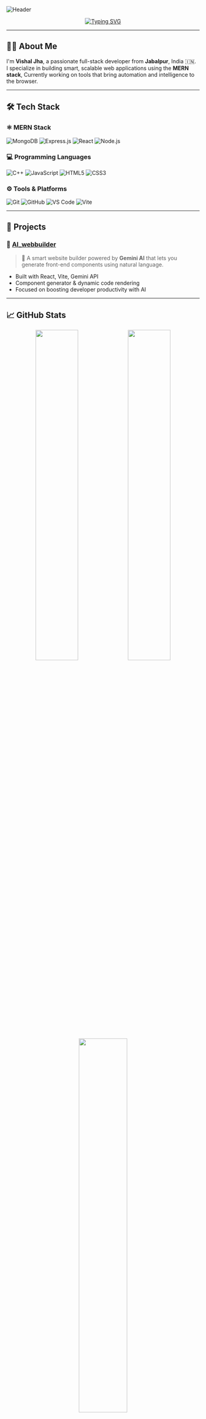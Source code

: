 <!-- Header Animation -->
![Header](https://capsule-render.vercel.app/api?type=waving&color=0:43e97b,100:38f9d7&height=180&section=header&text=Hi%20I'm%20Vishal%20Jha!&fontSize=35&fontColor=ffffff&animation=twinkling)

<!-- Typing Animation -->
<p align="center">
  <a href="https://github.com/vishal93990">
    <img src="https://readme-typing-svg.herokuapp.com?font=Fira+Code&size=22&pause=1000&center=true&vCenter=true&width=500&lines=👨‍💻+MERN+Stack+Developer;🚀+Building+AI+Web+Tools;💡+Lifelong+Learner+%26+Coder" alt="Typing SVG" />
  </a>
</p>

---

## 🧑‍💻 About Me

I'm **Vishal Jha**, a passionate full-stack developer from **Jabalpur**, India 🇮🇳.  
I specialize in building smart, scalable web applications using the **MERN stack**, Currently working on tools that bring automation and intelligence to the browser.

---

## 🛠 Tech Stack

### ⚛️ MERN Stack
![MongoDB](https://img.shields.io/badge/MongoDB-4EA94B?style=for-the-badge&logo=mongodb&logoColor=white)
![Express.js](https://img.shields.io/badge/Express.js-000000?style=for-the-badge&logo=express&logoColor=white)
![React](https://img.shields.io/badge/React-61DAFB?style=for-the-badge&logo=react&logoColor=black)
![Node.js](https://img.shields.io/badge/Node.js-339933?style=for-the-badge&logo=node.js&logoColor=white)

### 💻 Programming Languages
![C++](https://img.shields.io/badge/C++-00599C?style=for-the-badge&logo=c%2B%2B&logoColor=white)
![JavaScript](https://img.shields.io/badge/JavaScript-F7DF1E?style=for-the-badge&logo=javascript&logoColor=black)
![HTML5](https://img.shields.io/badge/HTML5-E34F26?style=for-the-badge&logo=html5&logoColor=white)
![CSS3](https://img.shields.io/badge/CSS3-1572B6?style=for-the-badge&logo=css3&logoColor=white)

### ⚙️ Tools & Platforms
![Git](https://img.shields.io/badge/Git-F05032?style=for-the-badge&logo=git&logoColor=white)
![GitHub](https://img.shields.io/badge/GitHub-181717?style=for-the-badge&logo=github&logoColor=white)
![VS Code](https://img.shields.io/badge/VS%20Code-007ACC?style=for-the-badge&logo=visual-studio-code&logoColor=white)
![Vite](https://img.shields.io/badge/Vite-646CFF?style=for-the-badge&logo=vite&logoColor=white)

---

## 🚀 Projects

### 🔧 [AI_webbuilder](https://github.com/vishal93990/AI_webbuilder)
> 🧠 A smart website builder powered by **Gemini AI** that lets you generate front-end components using natural language.

- Built with React, Vite, Gemini API
- Component generator & dynamic code rendering
- Focused on boosting developer productivity with AI

---


## 📈 GitHub Stats

<p align="center">
  <img src="https://github-readme-stats.vercel.app/api?username=vishal93990&show_icons=true&theme=radical&hide_border=false" width="47%" />
  <img src="https://github-readme-streak-stats.herokuapp.com?user=vishal93990&theme=radical&hide_border=false" width="47%" />
</p>

<p align="center">
  <img src="https://github-readme-stats.vercel.app/api/top-langs/?username=vishal93990&layout=compact&theme=radical&hide_border=false" width="50%" />
</p>

---

## 📫 Connect With Me

<p align="center">
  <a href="mailto:vjha93011@gmail.com"><img src="https://img.shields.io/badge/Gmail-D14836?style=for-the-badge&logo=gmail&logoColor=white" /></a>
  <a href="https://www.linkedin.com/in/vishal-jha-897a7b256"><img src="https://img.shields.io/badge/LinkedIn-blue?style=for-the-badge&logo=linkedin&logoColor=white" /></a>
  <a href="https://www.instagram.com/__vishal__jha___/"><img src="https://img.shields.io/badge/Instagram-E4405F?style=for-the-badge&logo=instagram&logoColor=white" /></a>
</p>

---

<!-- Footer Animation -->
![Footer](https://capsule-render.vercel.app/api?section=footer&type=waving&color=gradient&height=120)
